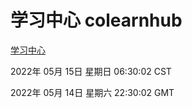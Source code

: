 # 学习中心 colearnhub
[学习中心](http://59.174.24.229:56308/colearnhub/)

2022年 05月 15日 星期日 06:30:02 CST

2022年 05月 14日 星期六 22:30:02 GMT
